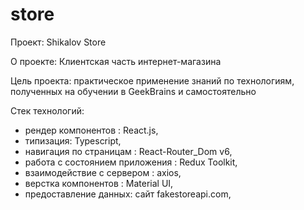 # store

Проект: Shikalov Store

О проекте: Клиентская часть интернет-магазина

Цель проекта: практическое применение знаний по технологиям, полученных на обучении в GeekBrains и самостоятельно

Стек технологий:
  - рендер компонентов : React.js,
  - типизация: Typescript,
  - навигация по страницам : React-Router_Dom v6,
  - работа с состоянием приложения : Redux Toolkit,
  - взаимодействие с сервером : axios,
  - верстка компонентов : Material UI,
  - предоставление данных: сайт fakestoreapi.com,

